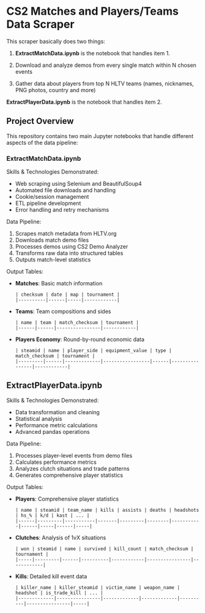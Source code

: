 # CS2 Matches and Players/Teams Data Scraper

This scraper basically does two things:
1. **ExtractMatchData.ipynb** is the notebook that handles item 1.

1. Download and analyze demos from every single match within N chosen events
2. Gather data about players from top N HLTV teams (names, nicknames, PNG photos, country and more)



**ExtractPlayerData.ipynb** is the notebook that handles item 2.

## Project Overview

This repository contains two main Jupyter notebooks that handle different aspects of the data pipeline:

### ExtractMatchData.ipynb
Skills & Technologies Demonstrated:
- Web scraping using Selenium and BeautifulSoup4
- Automated file downloads and handling
- Cookie/session management
- ETL pipeline development
- Error handling and retry mechanisms

Data Pipeline:
1. Scrapes match metadata from HLTV.org
2. Downloads match demo files
3. Processes demos using CS2 Demo Analyzer
4. Transforms raw data into structured tables
5. Outputs match-level statistics

Output Tables:
- **Matches**: Basic match information
  ```
  | checksum | date | map | tournament |
  |----------|------|-----|------------|
  ```
- **Teams**: Team compositions and sides
  ```
  | name | team | match_checksum | tournament |
  |------|------|----------------|------------|
  ```
- **Players Economy**: Round-by-round economic data
  ```
  | steamid | name | player_side | equipment_value | type | match_checksum | tournament |
  |---------|------|-------------|-----------------|------|----------------|------------|
  ```

## **ExtractPlayerData.ipynb**
Skills & Technologies Demonstrated:
- Data transformation and cleaning
- Statistical analysis
- Performance metric calculations
- Advanced pandas operations

Data Pipeline:
1. Processes player-level events from demo files
2. Calculates performance metrics
3. Analyzes clutch situations and trade patterns
4. Generates comprehensive player statistics

Output Tables:
- **Players**: Comprehensive player statistics
  ```
  | name | steamid | team_name | kills | assists | deaths | headshots | hs_% | k/d | kast | ... |
  |------|---------|-----------|-------|---------|--------|-----------|------|-----|------|-----|
  ```
- **Clutches**: Analysis of 1vX situations
  ```
  | won | steamid | name | survived | kill_count | match_checksum | tournament |
  |-----|---------|------|----------|------------|----------------|------------|
  ```
- **Kills**: Detailed kill event data
  ```
  | killer_name | killer_steamid | victim_name | weapon_name | headshot | is_trade_kill | ... |
  |-------------|----------------|-------------|-------------|----------|----------------|-----|
  ```


